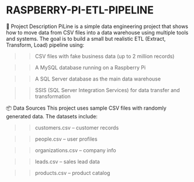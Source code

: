 # RASPBERRY-PI-ETL-PIPELINE

📄 Project Description
PiLine is a simple data engineering project that shows how to move data from CSV files into a data warehouse using multiple tools and systems. The goal is to build a small but realistic ETL (Extract, Transform, Load) pipeline using:

>> CSV files with fake business data (up to 2 million records)

>> A MySQL database running on a Raspberry Pi

>> A SQL Server database as the main data warehouse

>> SSIS (SQL Server Integration Services) for data transfer and transformation

📦 Data Sources
This project uses sample CSV files with randomly generated data. The datasets include:

>> customers.csv – customer records

>> people.csv – user profiles

>> organizations.csv – company info

>> leads.csv – sales lead data

>> products.csv – product catalog


